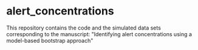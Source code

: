 # alert_concentrations
This repository contains the code and the simulated data sets corresponding to the manuscript: "Identifying alert concentrations using a model-based bootstrap approach"
